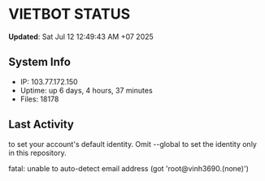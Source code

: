 # VIETBOT STATUS
**Updated**: Sat Jul 12 12:49:43 AM +07 2025

## System Info
- IP: 103.77.172.150
- Uptime: up 6 days, 4 hours, 37 minutes
- Files: 18178

## Last Activity

to set your account's default identity.
Omit --global to set the identity only in this repository.

fatal: unable to auto-detect email address (got 'root@vinh3690.(none)')
